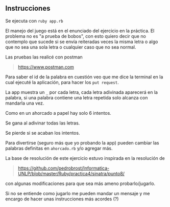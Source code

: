 ## Instrucciones

Se ejecuta con
`ruby app.rb`

El manejo del juego está en el enunciado del ejercicio en la práctica. El problema no es "a prueba de bobos", con esto quiero decir que no contemplo que sucede si se envía reiteradas veces la misma letra o algo que no sea una sola letra o cualquier caso que no sea normal.

Las pruebas las realicé con postman 
>https://www.postman.com

Para saber el id de la palabra en cuestión veo que me dice la terminal en la cual ejecuté la aplicación, para hacer los `put request`.

La app muestra un `_` por cada letra, cada letra adivinada aparecerá en la palabra, si una palabra contiene una letra repetida solo alcanza con mandarla una vez.

Como en un ahorcado a papel hay solo 6 intentos.

Se gana al adivinar todas las letras.

Se pierde si se acaban los intentos.

Para divertirse (seguro más que yo probando la app) pueden cambiar las palabras definitas en `ahorcado.rb` y/o agregar más.

La base de resolución de este ejercicio estuvo inspirada en la resolución de 
>https://github.com/pedrobrost/Informatica-UNLP/blob/master/Ruby/practica4/sinatra/punto8/

con algunas modificaciones para que sea más ameno probarlo/jugarlo.

Si no se entiende como jugarlo me pueden mandar un mensaje y me encargo de hacer unas instrucciones más acordes (?)